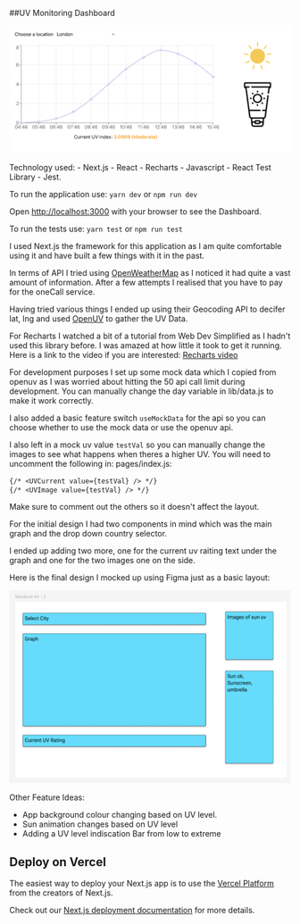 ##UV Monitoring Dashboard

![Final image](public/final.png)

Technology used: - Next.js - React - Recharts - Javascript - React Test Library - Jest.

To run the application use: ```yarn dev``` or ```npm run dev```

Open [http://localhost:3000](http://localhost:3000) with your browser to see the Dashboard.

To run the tests use: ```yarn test``` or ```npm run test```

I used Next.js the framework for this application as I am quite comfortable using it and have built a few things with it in the past.

In terms of API I tried using [OpenWeatherMap](https://openweathermap.org) as I noticed it had quite a vast amount of information. After a few attempts I realised that you have to pay for the oneCall service. 

Having tried various things I ended up using their Geocoding API to decifer lat, lng and used [OpenUV](https://www.openuv.io/) to gather the UV Data.

For Recharts I watched a bit of a tutorial from Web Dev Simplified as I hadn't used this library before. I was amazed at how little it took to get it running. Here is a link to the video if you are interested: [Recharts video](https://www.youtube.com/watch?v=15qMh8C1Wzo)

For development purposes I set up some mock data which I copied from openuv as I was worried about hitting the 50 api call limit during development. You can manually change the day variable in lib/data.js to make it work correctly.

I also added a basic feature switch ```useMockData``` for the api so you can choose whether to use the mock data or use the openuv api.

I also left in a mock uv value ```testVal``` so you can manually change the images to see what happens when theres a higher UV. You will need to uncomment the following in: pages/index.js:

```
{/* <UVCurrent value={testVal} /> */}
{/* <UVImage value={testVal} /> */}
```
Make sure to comment out the others so it doesn't affect the layout.

For the initial design I had two components in mind which was the main graph and the drop down country selector.

I ended up adding two more, one for the current uv raiting text under the graph and one for the two images one on the side.

Here is the final design I mocked up using Figma just as a basic layout:

![Mock design](public/design.png)

Other Feature Ideas:

- App background colour changing based on UV level.
- Sun animation changes based on UV level
- Adding a UV level indiscation Bar from low to extreme

## Deploy on Vercel

The easiest way to deploy your Next.js app is to use the [Vercel Platform](https://vercel.com/new?utm_medium=default-template&filter=next.js&utm_source=create-next-app&utm_campaign=create-next-app-readme) from the creators of Next.js.

Check out our [Next.js deployment documentation](https://nextjs.org/docs/pages/building-your-application/deploying) for more details.

